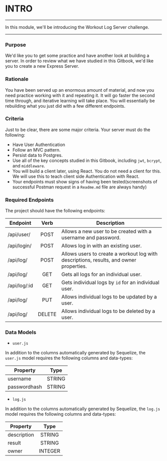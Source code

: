 # INTRO
---
In this module, we'll be introducing the Workout Log Server challenge. 

<hr>

### Purpose
We'd like you to get some practice and have another look at building a server. In order to review what we have studied in this Gitbook, we'd like you to <italics><bold>create a new Express Server</bold></italics>.

### Rationale
You have been served up an enormous amount of material, and now you need practice working with it and repeating it. It will go faster the second time through, and iterative learning will take place. You will essentially be rebuilding what you just did with a few different endpoints. 

### Criteria
Just to be clear, there are some major criteria. Your server must do the following:
 * Have User Authentication
 * Follow an MVC pattern.
 * Persist data to Postgres.
 * Use all of the key concepts studied in this Gitbook, including `jwt`, `bcrypt`, and `middleware`.
 * You will build a client later, using React. You do not need a client for this. We will use this to teach client side Authentication with React. 
 * Your endpoints must show signs of having been tested(screenshots of successful Postman request in a `Readme.md` file are always handy)

### Required Endpoints
The project should have the following endpoints:

| Endpoint      | Verb |  Description |
| ------------- |:----:|------------- |
| /api/user/    | POST | Allows a new user to be created with a username and password. |
| /api/login/   | POST | Allows log in with an existing user. |
| /api/log/     | POST | Allows users to create a workout log with descriptions, results, and owner properties.|
| /api/log/     | GET  | Gets all logs for an individual user. |
| /api/log/:id  | GET  | Gets individual logs by `id` for an individual user. |
| /api/log/     | PUT  | Allows individual logs to be updated by a user. |
| /api/log/     | DELETE  | Allows individual logs to be deleted by a user. |


### Data Models
* `user.js`

In addition to the columns automatically generated by Sequelize, the `user.js` model requires the following columns and data-types:

| Property      | Type   |
| ------------- |:------:|
| username      | STRING |
| passwordhash  | STRING |

* `log.js`

In addition to the columns automatically generated by Sequelize, the `log.js` model requires the following columns and data-types:

| Property      | Type   |
| ------------- |:------:|
| description   | STRING |
| result        | STRING |
| owner         | INTEGER|


